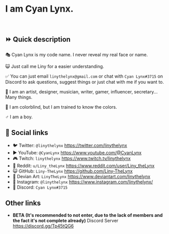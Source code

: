 # I am Cyan Lynx.

<br>

## ⏩ Quick description

🎭 Cyan Lynx is my code name. I never reveal my real face or name.

😺 Just call me Liny for a easier understanding.

✅ You can just email ``linythelynx@gmail.com`` or chat with ``Cyan Lynx#3715`` on Discord to ask questions, suggest things or just chat with me if you want to.

👔 I am an artist, designer, musician, writer, gamer, influencer, secretary... Many things.

🍎 I am colorblind, but I am trained to know the colors.

♂️ I am a boy.

## 🔗 Social links

- 🐦 Twitter: ``@linythelynx`` https://twitter.com/linythelynx
- ▶️ YouTube: ``@CyanLynx`` https://www.youtube.com/@CyanLynx
- 🎮 Twitch: ``linythelynx`` https://www.twitch.tv/linythelynx
- 🤖 Reddit: ``u/Liny_theLynx`` https://www.reddit.com/user/Liny_theLynx
- 😺 GitHub: ``Liny-TheLynx`` https://github.com/Liny-TheLynx
- 🎨 Devian Art: ``LinyTheLynx`` https://www.deviantart.com/linythelynx
- 🤳 Instagram: ``@linythelynx`` https://www.instagram.com/linythelynx/
- 💬 Discord: ``Cyan Lynx#3715``

## Other links

- **BETA (It's recommended to not enter, due to the lack of members and the fact it's not complete already)** Discord Server https://discord.gg/Tp45tQG6 
